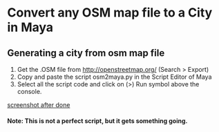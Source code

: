 # Convert any OSM map file to a City in Maya 

## Generating a city from osm map file

1. Get the .OSM file from http://openstreetmap.org/ (Search > Export)
2. Copy and paste the script osm2maya.py in the Script Editor of Maya
3. Select all the script code and click on (>) Run symbol above the console.

[screenshot after done](https://raw.githubusercontent.com/mkagenius/osm2maya/master/osm2maya.png)

#### Note: This is not a perfect script, but it gets something going.


